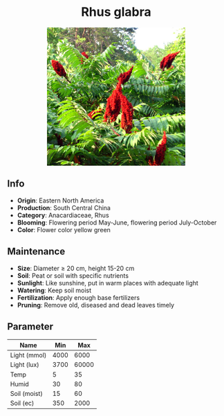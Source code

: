 <h1 align='center'>Rhus glabra</h1>
<p align="center">
    <img 
        align='center'
        width='320'
        src="../images/rhus glabra.png" 
        alt='Rhus glabra' />
</p>

## Info

 - **Origin**: Eastern North America
 - **Production**: South Central China
 - **Category**: Anacardiaceae, Rhus
 - **Blooming**: Flowering period May-June, flowering period July-October
 - **Color**: Flower color yellow green

## Maintenance

 - **Size**: Diameter ≥ 20 cm, height 15-20 cm
 - **Soil**: Peat or soil with specific nutrients
 - **Sunlight**: Like sunshine, put in warm places with adequate light
 - **Watering**: Keep soil moist
 - **Fertilization**: Apply enough base fertilizers
 - **Pruning**: Remove old, diseased and dead leaves timely

## Parameter

| Name         | Min  | Max   |
|--------------|------|-------|
| Light (mmol) | 4000 | 6000  |
| Light (lux)  | 3700 | 60000 |
| Temp         | 5    | 35    |
| Humid        | 30   | 80    |
| Soil (moist) | 15   | 60    |
| Soil (ec)    | 350  | 2000  |